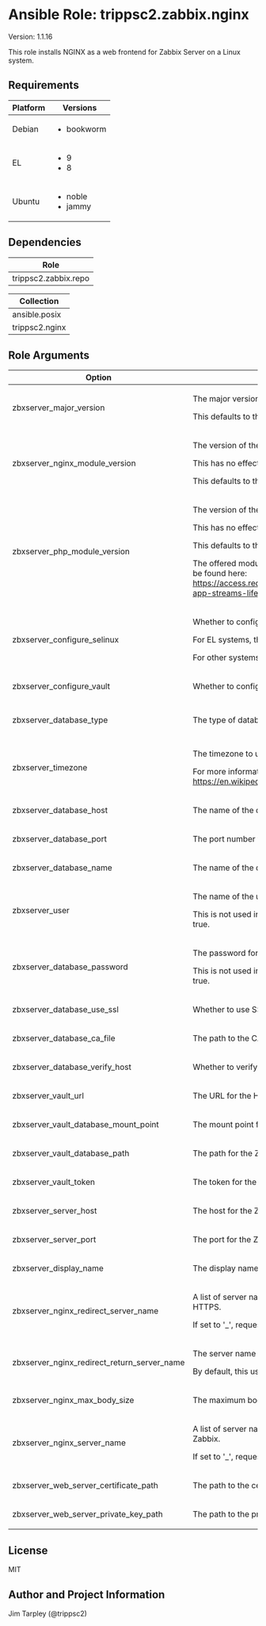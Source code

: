 <!-- BEGIN_ANSIBLE_DOCS -->

# Ansible Role: trippsc2.zabbix.nginx
Version: 1.1.16

This role installs NGINX as a web frontend for Zabbix Server on a Linux system.

## Requirements

| Platform | Versions |
| -------- | -------- |
| Debian | <ul><li>bookworm</li></ul> |
| EL | <ul><li>9</li><li>8</li></ul> |
| Ubuntu | <ul><li>noble</li><li>jammy</li></ul> |

## Dependencies
| Role |
| ---- |
| trippsc2.zabbix.repo |

| Collection |
| ---------- |
| ansible.posix |
| trippsc2.nginx |

## Role Arguments
|Option|Description|Type|Required|Choices|Default|
|---|---|---|---|---|---|
| zbxserver_major_version | <p>The major version of Zabbix to install.</p><p>This defaults to the latest supported version for the OS.</p> | str | yes | <ul><li>7.2</li><li>7.0</li></ul> |  |
| zbxserver_nginx_module_version | <p>The version of the NGINX module to install on EL systems.</p><p>This has no effect on other systems.</p><p>This defaults to the latest supported version for the OS.</p> | str | no | <ul><li>1.24</li><li>1.22</li><li>1.20</li></ul> |  |
| zbxserver_php_module_version | <p>The version of the PHP module to install on EL systems.</p><p>This has no effect on other systems.</p><p>This defaults to the latest supported version for the OS.</p><p>The offered module versions for each EL major version can be found here: https://access.redhat.com/support/policy/updates/rhel-app-streams-life-cycle</p> | str | no | <ul><li>8.2</li><li>8.1</li><li>8.0</li><li>7.4</li></ul> |  |
| zbxserver_configure_selinux | <p>Whether to configure SELinux for Zabbix.</p><p>For EL systems, this defaults to true.</p><p>For other systems, this defaults to false.</p> | bool | no |  |  |
| zbxserver_configure_vault | <p>Whether to configure HashiCorp Vault for Zabbix.</p> | bool | no |  | True |
| zbxserver_database_type | <p>The type of database to use for Zabbix.</p> | str | no | <ul><li>postgresql</li><li>mysql</li></ul> | postgresql |
| zbxserver_timezone | <p>The timezone to use for Zabbix in TZ format.</p><p>For more information, see: https://en.wikipedia.org/wiki/List_of_tz_database_time_zones</p> | str | no |  | America/New_York |
| zbxserver_database_host | <p>The name of the database server for Zabbix.</p> | str | yes |  |  |
| zbxserver_database_port | <p>The port number for the database server for Zabbix.</p> | int | no |  | 5432 |
| zbxserver_database_name | <p>The name of the database for Zabbix.</p> | str | no |  | zabbix-server |
| zbxserver_user | <p>The name of the user for Zabbix.</p><p>This is not used in this role, if zbxserver_configure_vault is true.</p> | str | no |  | zabbix |
| zbxserver_database_password | <p>The password for the Zabbix database user.</p><p>This is not used in this role, if zbxserver_configure_vault is true.</p> | str | no |  |  |
| zbxserver_database_use_ssl | <p>Whether to use SSL for the Zabbix database.</p> | bool | no |  | False |
| zbxserver_database_ca_file | <p>The path to the CA file for the Zabbix database.</p> | str | no |  |  |
| zbxserver_database_verify_host | <p>Whether to verify the host for the Zabbix database.</p> | bool | no |  | True |
| zbxserver_vault_url | <p>The URL for the HashiCorp Vault server.</p> | str | no |  |  |
| zbxserver_vault_database_mount_point | <p>The mount point for the Zabbix database secret.</p> | str | no |  | zabbix |
| zbxserver_vault_database_path | <p>The path for the Zabbix database secret.</p> | str | no |  | database |
| zbxserver_vault_token | <p>The token for the HashiCorp Vault server.</p> | str | no |  |  |
| zbxserver_server_host | <p>The host for the Zabbix server.</p> | str | yes |  |  |
| zbxserver_server_port | <p>The port for the Zabbix server.</p> | int | no |  | 10051 |
| zbxserver_display_name | <p>The display name for Zabbix.</p> | str | no |  | ZABBIX |
| zbxserver_nginx_redirect_server_name | <p>A list of server names on which to redirect HTTP requests to HTTPS.</p><p>If set to '_', requests for any server name will be redirected.</p> | list of 'str' | no |  | ['_'] |
| zbxserver_nginx_redirect_return_server_name | <p>The server name to return in the redirect.</p><p>By default, this uses the hostname of the request.</p> | str | no |  | $host |
| zbxserver_nginx_max_body_size | <p>The maximum body size for NGINX.</p> | str | no |  | 2M |
| zbxserver_nginx_server_name | <p>A list of server names to accept HTTPS connections to Zabbix.</p><p>If set to '_', requests for any server name will be accepted.</p> | list of 'str' | no |  | ['_'] |
| zbxserver_web_server_certificate_path | <p>The path to the certificate for the web server.</p> | str | yes |  |  |
| zbxserver_web_server_private_key_path | <p>The path to the private key for the web server.</p> | str | yes |  |  |


## License
MIT

## Author and Project Information
Jim Tarpley (@trippsc2)
<!-- END_ANSIBLE_DOCS -->
